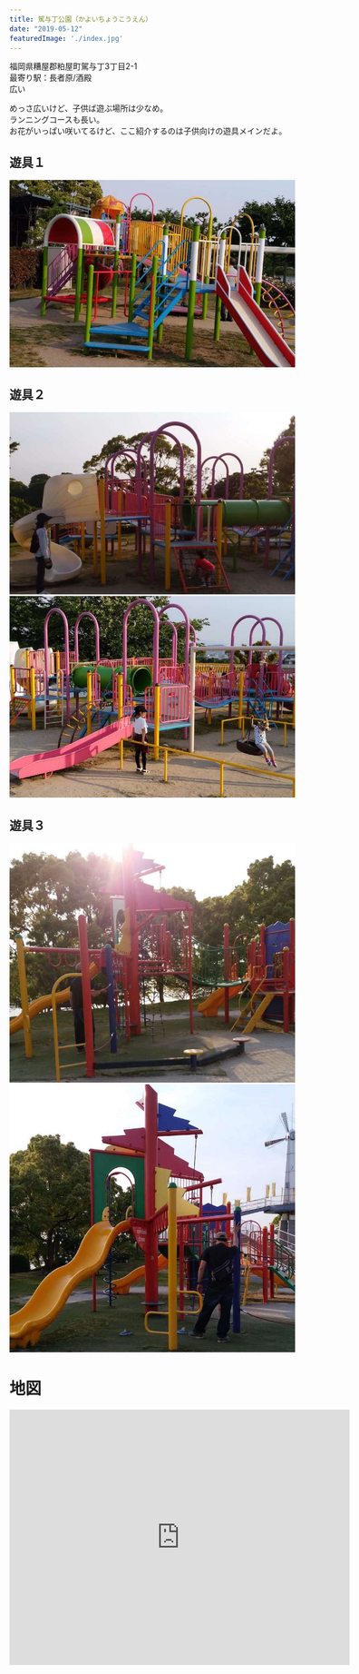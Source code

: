 ```yaml
---
title: 駕与丁公園（かよいちょうこうえん）
date: "2019-05-12"
featuredImage: './index.jpg'
---
```


福岡県糟屋郡粕屋町駕与丁3丁目2-1  
最寄り駅：長者原/酒殿  
広い

<!-- end -->
めっさ広いけど、子供ば遊ぶ場所は少なめ。  
ランニングコースも長い。  
お花がいっぱい咲いてるけど、ここ紹介するのは子供向けの遊具メインだよ。

## 遊具１
![01](./01.jpg)


## 遊具２
![02_1](./02_1.jpg)
![02_2](./02_2.jpg)


## 遊具３
![03_1](./03_1.jpg)
![03_2](./03_2.jpg)



# 地図
<iframe src="https://www.google.com/maps/embed?pb=!1m18!1m12!1m3!1d3322.8234208559797!2d130.48166301520348!3d33.609885780728646!2m3!1f0!2f0!3f0!3m2!1i1024!2i768!4f13.1!3m3!1m2!1s0x3541856fd108629b%3A0x9841e301d8b811b4!2s3-ch%C5%8Dme-2-1+Kayoich%C5%8D%2C+Kasuya%2C+Kasuya-gun%2C+Fukuoka+811-2309!5e0!3m2!1sen!2sjp!4v1557628611183!5m2!1sen!2sjp" width="600" height="450" frameborder="0" style="border:0" allowfullscreen></iframe>


